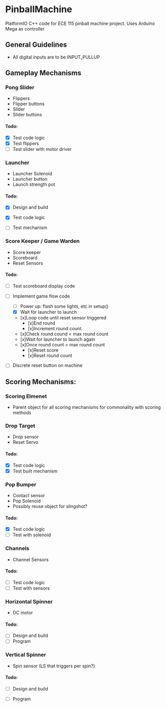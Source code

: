 # PinballMachine
PlatformIO C++ code for ECE 115 pinball machine project. Uses Arduino Mega as controller.

## General Guidelines
* All digital inputs are to be INPUT_PULLUP

## Gameplay Mechanisms

### Pong Slider
* Flippers
* Flipper buttons
* Slider
* Slider buttons
#### Todo:
- [X] Test code logic
- [X] Test flippers
- [ ] Test slider with motor driver

### Launcher
* Launcher Solenoid
* Launcher button
* Launch strength pot

#### Todo:
- [X] Design and build
- [X] Test code logic
- [ ] Test mechanism


### Score Keeper / Game Warden
* Score keeper
* Scoreboard
* Reset Sensors

#### Todo:
- [ ] Test scoreboard display code
- [ ] Implement game flow code
    - [ ] Power up: flash some lights, etc in setup()
    - [x] Wait for launcher to launch
    - [x]Loop code until reset sensor triggered
        - [x]End round
        - [x]Increment round count
    - [x]Check round cound < max round count
    - [x]Wait for launcher to launch again
    - [x]Once round count > max round count
        - [x]Reset score
        - [x]Reset round count
- [ ] Discrete reset button on machine



## Scoring Mechanisms:

### Scoring Elmenet
* Parent object for all scoring mechanisms for commonality with scoring methods

### Drop Target
* Drop sensor
* Reset Servo
#### Todo:
- [X] Test code logic
- [X] Test built mechanism

### Pop Bumper
* Contact sensor
* Pop Solenoid
* Possibly reuse object for slingshot?

#### Todo:
- [x] Test code logic
- [ ] Test with solenoid

### Channels
* Channel Sensors
#### Todo:
- [ ] Test code logic
- [ ] Test with sensors

### Horizontal Spinner
* DC motor
#### Todo:
- [ ] Design and build
- [ ] Program

### Vertical Spinner
* Spin sensor (LS that triggers per spin?)
#### Todo:
- [ ] Design and build
- [ ] Program







